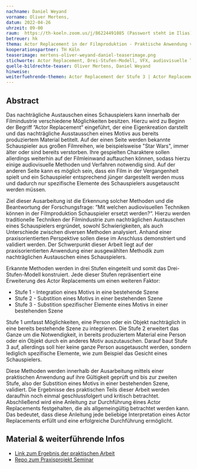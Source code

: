 ```yaml
---
nachname: Daniel Weyand
vorname: Oliver Mertens,
datum: 2022-04-26
uhrzeit: 09-00
raum:  https://th-koeln.zoom.us/j/86224491085 (Passwort steht im Ilias) Präsentation
betreuer: hk
thema: Actor Replacement in der Filmproduktion - Praktische Anwendung von audiovisuellen Techniken am Beispiel ”Killer’s Bodyguard“
kooperationspartner: TH Köln
teaserimage: mertens-oliver-weyand-daniel-teaserimage.png
stichworte: Actor Replacement, Drei-Stufen-Modell, VFX, audiovisuelle Techniken
quelle-bildrechte-teaser: Oliver Mertens, Daniel Weyand
hinweise:
weiterfuehrende-themen: Actor Replacement der Stufe 3 | Actor Replacement mittels 3D-Modell
---
```


## Abstract

Das nachträgliche Austauschen eines Schauspielers kann innerhalb der Filmindustrie verschiedene Möglichkeiten besitzen. Hierzu wird zu Beginn der Begriff ”Actor Replacement“ eingeführt, der eine Eigenkreation darstellt und das nachträgliche Ausstausschen eines Motivs aus bereits produziertem Material betitelt. Auf der einen Seite werden bekannte Schauspieler aus großen Filmreihen, wie beispielsweise
"Star Wars", immer älter oder sind bereits verstorben. Ihre gespielten Charaktere sollen allerdings weiterhin auf der Filmleinwand auftauchen können, sodass hierzu einige audiovisuelle Methoden und Verfahren 
notwendig sind. Auf der anderen Seite kann es möglich sein, dass ein Film in der Vergangenheit spielt und ein Schauspieler entsprechend jünger dargestellt werden muss und dadurch nur spezifische Elemente des Schauspielers ausgetauscht werden müssen.

Ziel dieser Ausarbeitung ist die Erkennung solcher Methoden und die Beantwortung der Forschungsfrage: ”Mit welchen audiovisuellen Techniken können in der Filmproduktion Schauspieler ersetzt werden?“. Hierzu werden traditionelle Techniken der Filmindustrie zum nachträglichen Austauschen eines Schauspielers ergründet, sowohl Schwierigkeiten, als auch Unterschiede zwischen diversen Methoden analysiert. Anhand einer praxisorientierten Perspektive sollen diese im Anschluss demonstriert und validiert werden. Der Schwerpunkt dieser Arbeit liegt auf der praxisorientierten Anwendung einer ausgewählten Methodik zum nachträglichen Austauschen eines Schauspielers. 

Erkannte Methoden werden in drei Stufen eingeteilt und somit das Drei-Stufen-Modell konstruiert. Jede dieser Stufen repräsentiert eine Erweiterung des Actor Replacements um einen weiteren Faktor:

* Stufe 1 - Integration eines Motivs in eine bestehende Szene
* Stufe 2 - Substition eines Motivs in einer bestehenden Szene
* Stufe 3 - Substition spezifischer Elemente eines Motivs in einer bestehenden Szene

Stufe 1 umfasst Möglichkeiten, eine Person oder ein Objekt nachträglich in eine bereits bestehende Szene zu integrieren. Die Stufe 2 erweitert das Ganze um die Notwendigkeit, in bereits produziertem Material eine Person oder ein Objekt durch ein anderes Motiv auszutauschen. Darauf baut Stufe 3 auf, allerdings soll hier keine ganze Person ausgetauscht werden, sondern lediglich spezifische Elemente, wie zum Beispiel das Gesicht eines Schauspielers.

Diese Methoden werden innerhalb der Ausarbeitung mittels einer praktischen Anwendung auf ihre Gültigkeit geprüft und bis zur zweiten Stufe, also der Substition eines Motivs in einer bestehenden Szene, validiert. Die Ergebnisse des praktischen Teils dieser Arbeit werden daraufhin noch einmal geschlussfolgert und kritisch betrachtet. Abschließend wird eine Anleitung zur Durchführung ̈eines Actor Replacements festgehalten, die als allgemeingültig betrachtet werden kann. Das bedeutet, dass diese Anleitung jede beliebige Interpretation eines Actor Replacements erfüllt und eine erfolgreiche Durchführung ermöglicht.


## Material & weiterführende Infos
- [Link zum Ergebnis der praktischen Arbeit](https://th-koeln.sciebo.de/s/fBWmT6FWLIWnfoT)
- [Repo zum Praxisprojekt Seminar](https://github.com/th-koeln/mi-bachelor-praxisprojektseminar)

